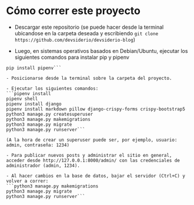 

# Cómo correr este proyecto

- Descargar este repositorio (se puede hacer desde la terminal ubicandose en la carpeta deseada y escribiendo `git clone https://github.com/devsiderio/devsiderio-blog`)

- Luego, en sistemas operativos basados en Debian/Ubuntu, ejecutar los siguientes comandos para instalar pip y pipenv
```sudo apt install python3-pip
pip install pipenv```

- Posicionarse desde la terminal sobre la carpeta del proyecto.

- Ejecutar los siguientes comandos:
```pipenv install
pipenv shell
pipenv install django
pipenv install markdown pillow django-crispy-forms crispy-bootstrap5
python3 manage.py createsuperuser
python3 manage.py makemigrations
python3 manage.py migrate
python3 manage.py runserver```

(A la hora de crear un superuser puede ser, por ejemplo, usuario: admin, contraseña: 1234)

- Para publicar nuevos posts y administrar el sitio en general, acceder desde http://127.0.0.1:8000/admin/ con las credenciales de administrador (admin, 1234).

- Al hacer cambios en la base de datos, bajar el servidor (Ctrl+C) y volver a correr:
```python3 manage.py makemigrations
python3 manage.py migrate
python3 manage.py runserver```